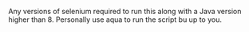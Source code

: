 Any versions of selenium required to run this along with a Java version higher than 8. 
Personally use aqua to run the script bu up to you.
